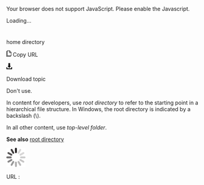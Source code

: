 Your browser does not support JavaScript. Please enable the Javascript.

Loading...

# 

home directory

![Copy URL](home-directory_files/Copy.png)
Copy URL

![Download](home-directory_files/Download.png)

Download topic

Don't use. 

In content for developers, use *root directory*
to refer to the starting point in a hierarchical file structure.
In Windows, the root directory is indicated by a backslash (\\). 

In all other content, use *top-level folder*.

**See also** [root directory](https://worldready.cloudapp.net/Styleguide/Read?id=2700&topicid=28845)

![In progress](home-directory_files/activity-large.gif)

URL :
